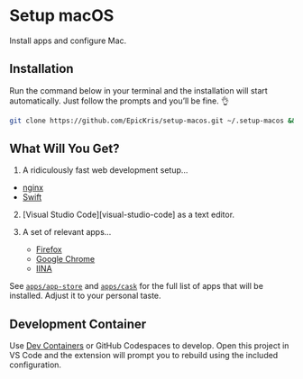 # Setup macOS

Install apps and configure Mac.

## Installation

Run the command below in your terminal and the installation will start automatically.
Just follow the prompts and you’ll be fine. 👌

``` bash
git clone https://github.com/EpicKris/setup-macos.git ~/.setup-macos && ~/.setup-macos/setup
```

## What Will You Get?

1. A ridiculously fast web development setup…

- [nginx][nginx]
- [Swift][swift]

2. [Visual Studio Code][visual-studio-code] as a text editor.

3. A set of relevant apps…
	- [Firefox][firefox]
	- [Google Chrome][google-chrome]
	- [IINA][iina]

See [`apps/app-store`](apps/app-store) and [`apps/cask`](apps/cask) for the full list of apps that will be installed.
Adjust it to your personal taste.

[firefox]: https://firefox.com
[google-chrome]: https://chrome.google.com
[iina]: https://iina.io
[nginx]: https://nginx.org
[swift]: https://swift.sorting
[visual-studio-cdoe]: https://code.visualstudio.com

## Development Container

Use [Dev Containers](https://code.visualstudio.com/docs/devcontainers/containers) or GitHub Codespaces to develop.
Open this project in VS Code and the extension will prompt you to rebuild using the included configuration.
